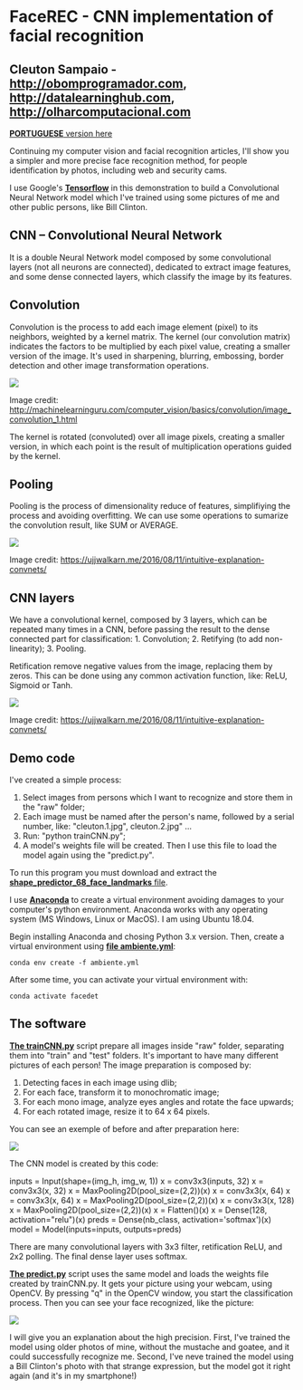 # FaceREC - CNN implementation of facial recognition
## Cleuton Sampaio - http://obomprogramador.com, http://datalearninghub.com, http://olharcomputacional.com

[**PORTUGUESE** version here](http://www.obomprogramador.com/2019/03/reconhecimento-e-classificacao-facial.html)

Continuing my computer vision and facial recognition articles, I'll show you a simpler and more precise face recognition method, for people identification by photos, including web and security cams.

I use Google's [**Tensorflow**](https://www.tensorflow.org/) in this demonstration to build a Convolutional Neural Network model which I've trained using some pictures of me and other public persons, like Bill Clinton.


## CNN – Convolutional Neural Network

It is a double Neural Network model composed by some convolutional layers (not all neurons are connected), dedicated to extract image features, and some dense connected layers, which classify the image by its features.

## Convolution

Convolution is the process to add each image element (pixel) to its neighbors, weighted by a kernel matrix. The kernel (our convolution matrix) indicates the factors to be multiplied by each pixel value, creating a smaller version of the image. It's used in sharpening, blurring, embossing, border detection and other image transformation operations.

![](./images/convolucao.png)

Image credit: http://machinelearninguru.com/computer_vision/basics/convolution/image_convolution_1.html

The kernel is rotated (convoluted) over all image pixels, creating a smaller version, in which each point is the result of multiplication operations guided by the kernel.


## Pooling

Pooling is the process of dimensionality reduce of features, simplifiying the process and avoiding overfitting.
We can use some operations to sumarize the convolution result, like SUM or AVERAGE.

![](./images/pooling.png)

Image credit: https://ujjwalkarn.me/2016/08/11/intuitive-explanation-convnets/

## CNN layers

We have a convolutional kernel, composed by 3 layers, which can be repeated many times in a CNN, before passing the result to the dense connected part for classification:
    1. Convolution;
    2. Retifying (to add non-linearity);
    3. Pooling.

Retification remove negative values from the image, replacing them by zeros. This can be done using any common activation function, like: ReLU, Sigmoid or Tanh.

![](./images/layers.png)

Image credit: https://ujjwalkarn.me/2016/08/11/intuitive-explanation-convnets/


## Demo code

I've created a simple process:
1. Select images from persons which I want to recognize and store them in the "raw" folder;
2. Each image must be named after the person's name, followed by a serial number, like: "cleuton.1.jpg", cleuton.2.jpg" ...
3. Run: "python trainCNN.py";
4. A model's weights file will be created. Then I use this file to load the model again using the "predict.py".

To run this program you must download and extract the [**shape_predictor_68_face_landmarks** file](http://dlib.net/files/shape_predictor_68_face_landmarks.dat.bz2).

I use [**Anaconda**](https://www.anaconda.com/) to create a virtual environment avoiding damages to your computer's python environment. Anaconda works with any operating system (MS Windows, Linux or MacOS). I am using Ubuntu 18.04.

Begin installing Anaconda and chosing Python 3.x version. Then, create a virtual environment using [**file ambiente.yml**](./ambiente.yml):
```
conda env create -f ambiente.yml
```

After some time, you can activate your virtual environment with:
```
conda activate facedet
```

## The software

[**The trainCNN.py**](./trainCNN.py) script prepare all images inside "raw" folder, separating them into "train" and "test" folders. It's important to have many different pictures of each person! The image preparation is composed by:

1. Detecting faces in each image using dlib;
2. For each face, transform it to monochromatic image;
3. For each mono image, analyze eyes angles and rotate the face upwards;
4. For each rotated image, resize it to 64 x 64 pixels.

You can see an exemple of before and after preparation here:

![](./images/before_after.png)

The CNN model is created by this code:

inputs = Input(shape=(img_h, img_w, 1))
x = conv3x3(inputs, 32)
x = conv3x3(x, 32)
x = MaxPooling2D(pool_size=(2,2))(x) 
x = conv3x3(x, 64)
x = conv3x3(x, 64)
x = MaxPooling2D(pool_size=(2,2))(x) 
x = conv3x3(x, 128)
x = MaxPooling2D(pool_size=(2,2))(x) 
x = Flatten()(x)
x = Dense(128, activation="relu")(x)
preds = Dense(nb_class, activation='softmax')(x)
model = Model(inputs=inputs, outputs=preds)

There are many convolutional layers with 3x3 filter, retification ReLU, and 2x2 polling. The final dense layer uses softmax.

[**The predict.py**](./predict.py) script uses the same model and loads the weights file created by trainCNN.py. It gets your picture using your webcam, using OpenCV. By pressing "q" in the OpenCV window, you start the classification process. Then you can see your face recognized, like the picture:

![](./resultado.png)

I will give you an explanation about the high precision. First, I've trained the model using older photos of mine, without the mustache and goatee, and it could successfully recognize me. Second, I've neve trained the model using a Bill Clinton's photo with that strange expression, but the model got it right again (and it's in my smartphone!)
